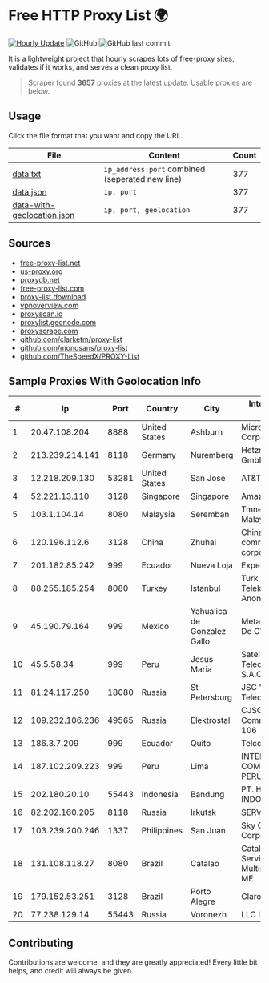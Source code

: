 
# Free HTTP Proxy List 🌍

[![Hourly Update](https://github.com/mertguvencli/http-proxy-list/actions/workflows/main.yml/badge.svg?branch=main)](https://github.com/mertguvencli/http-proxy-list/actions/workflows/main.yml)
![GitHub](https://img.shields.io/github/license/mertguvencli/http-proxy-list)
![GitHub last commit](https://img.shields.io/github/last-commit/mertguvencli/http-proxy-list)

It is a lightweight project that hourly scrapes lots of free-proxy sites, validates if it works, and serves a clean proxy list.


> Scraper found **3657** proxies at the latest update. Usable proxies are below.

## Usage

Click the file format that you want and copy the URL.


|File|Content|Count|
|----|-------|-----|
|[data.txt](https://raw.githubusercontent.com/mertguvencli/http-proxy-list/main/proxy-list/data.txt)|`ip_address:port` combined (seperated new line)|377|
|[data.json](https://raw.githubusercontent.com/mertguvencli/http-proxy-list/main/proxy-list/data.json)|`ip, port`|377|
|[data-with-geolocation.json](https://raw.githubusercontent.com/mertguvencli/http-proxy-list/main/proxy-list/data-with-geolocation.json)|`ip, port, geolocation`|377|

## Sources

* [free-proxy-list.net](https://free-proxy-list.net)
* [us-proxy.org](https://www.us-proxy.org)
* [proxydb.net](http://proxydb.net)
* [free-proxy-list.com](https://free-proxy-list.com/?page=&port=&type%5B%5D=http&type%5B%5D=https&up_time=0&search=Search)
* [proxy-list.download](https://www.proxy-list.download/HTTP)
* [vpnoverview.com](https://vpnoverview.com/privacy/anonymous-browsing/free-proxy-servers)
* [proxyscan.io](https://www.proxyscan.io)
* [proxylist.geonode.com](https://proxylist.geonode.com/api/proxy-list?limit=300&page=1&sort_by=lastChecked&sort_type=desc&protocols=http,https)
* [proxyscrape.com](https://api.proxyscrape.com/v2/?request=displayproxies&protocol=http&timeout=10000&country=all&ssl=all&anonymity=all)
* [github.com/clarketm/proxy-list](https://raw.githubusercontent.com/clarketm/proxy-list/master/proxy-list-raw.txt)
* [github.com/monosans/proxy-list](https://raw.githubusercontent.com/monosans/proxy-list/main/proxies/http.txt)
* [github.com/TheSpeedX/PROXY-List](https://raw.githubusercontent.com/TheSpeedX/PROXY-List/master/http.txt)


## Sample Proxies With Geolocation Info

|#|Ip|Port|Country|City|Internet Service Provider|
|-|--|----|-------|----|-------------------------|
|1|20.47.108.204|8888|United States|Ashburn|Microsoft Corporation|
|2|213.239.214.141|8118|Germany|Nuremberg|Hetzner Online GmbH|
|3|12.218.209.130|53281|United States|San Jose|AT&T Services, Inc.|
|4|52.221.13.110|3128|Singapore|Singapore|Amazon.com, Inc.|
|5|103.1.104.14|8080|Malaysia|Seremban|Tmnet, Telekom Malaysia Bhd.|
|6|120.196.112.6|3128|China|Zhuhai|China Mobile communications corporation|
|7|201.182.85.242|999|Ecuador|Nueva Loja|Expertservi S.A.|
|8|88.255.185.254|8080|Turkey|Istanbul|Turk Telekomunikasyon Anonim Sirketi|
|9|45.190.79.164|999|Mexico|Yahualica de Gonzalez Gallo|Meta Networks SA De CV|
|10|45.5.58.34|999|Peru|Jesus Maria|Satelital Telecomunicaciones S.A.C|
|11|81.24.117.250|18080|Russia|St Petersburg|JSC "Severen-Telecom"|
|12|109.232.106.236|49565|Russia|Elektrostal|CJSC Thyphone Communications 106|
|13|186.3.7.209|999|Ecuador|Quito|Telconet S.A|
|14|187.102.209.223|999|Peru|Lima|INTEL COMUNICACIONES PERÚ SAC|
|15|202.180.20.10|55443|Indonesia|Bandung|PT. HIPERNET INDODATA|
|16|82.202.160.205|8118|Russia|Irkutsk|SERVER|
|17|103.239.200.246|1337|Philippines|San Juan|Sky Cable Corporation|
|18|131.108.118.27|8080|Brazil|Catalao|CatalÔo Bandnet ServiÔos MultimÔdia LTDA - ME|
|19|179.152.53.251|3128|Brazil|Porto Alegre|Claro S.A.|
|20|77.238.129.14|55443|Russia|Voronezh|LLC Intercon|



## Contributing

Contributions are welcome, and they are greatly appreciated! Every
little bit helps, and credit will always be given.

